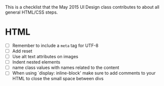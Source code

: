 This is a checklist that the May 2015 UI Design class contributes to about all general HTML/CSS steps.


# HTML
- [ ] Remember to include a `meta` tag for UTF-8
- [ ] Add reset
- [ ] Use alt text attributes on images
- [ ] Indent nested elements
- [ ] name class values with names related to the content
- [ ] When using `display: inline-block' make sure to add comments to your HTML to close the small space between divs
